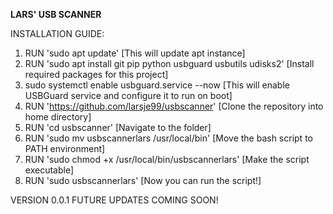 **LARS' USB SCANNER**

INSTALLATION GUIDE:

1. RUN 'sudo apt update' [This will update apt instance]
2. RUN 'sudo apt install git pip python usbguard usbutils udisks2' [Install required packages for this project]
3. sudo systemctl enable usbguard.service --now [This will enable USBGuard service and configure it to run on boot]
4. RUN 'https://github.com/larsje99/usbscanner' [Clone the repository into home directory]
5. RUN 'cd usbscanner' [Navigate to the folder]
6. RUN 'sudo mv usbscannerlars /usr/local/bin' [Move the bash script to PATH environment]
7. RUN 'sudo chmod +x /usr/local/bin/usbscannerlars' [Make the script executable]
8. RUN 'sudo usbscannerlars' [Now you can run the script!]

VERSION 0.0.1
FUTURE UPDATES COMING SOON!
